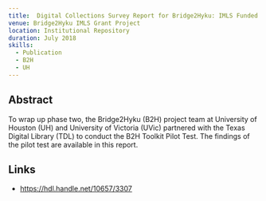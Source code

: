 ```yaml
---
title:  Digital Collections Survey Report for Bridge2Hyku: IMLS Funded Project
venue: Bridge2Hyku IMLS Grant Project
location: Institutional Repository
duration: July 2018
skills:
  - Publication
  - B2H
  - UH
---
```


Abstract
-------

To wrap up phase two, the Bridge2Hyku (B2H) project team at University of Houston (UH) and University of Victoria (UVic) partnered with the Texas Digital Library (TDL) to conduct the B2H Toolkit Pilot Test. The findings of the pilot test are available in this report.


Links
----------

* <https://hdl.handle.net/10657/3307>

